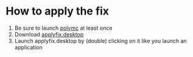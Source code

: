# How to apply the fix

1. Be sure to launch [polymc](https://polymc.org/download/linux/) at least once
2. Download [applyfix.desktop](https://github.com/FederAndInk/glfw_aqm2_fix/releases/download/1.0.0/applyfix.desktop)
3. Launch applyfix.desktop by (double) clicking on it like you launch an application
